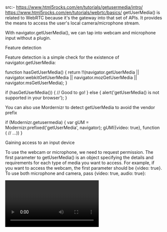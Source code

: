 src:- https://www.html5rocks.com/en/tutorials/getusermedia/intro/
      https://www.html5rocks.com/en/tutorials/webrtc/basics/
getUserMedia() is related to WebRTC because it's the gateway into that set of APIs. It provides the means to access the user's local camera/microphone stream.

With navigator.getUserMedia(), we can tap into webcam and microphone input without a plugin.


Feature detection

Feature detection is a simple check for the existence of navigator.getUserMedia:

function hasGetUserMedia() {
    return !!(navigator.getUserMedia || navigator.webkitGetUserMedia || navigator.mozGetUserMedia || navigator.msGetUserMedia);
}

if (hasGetUserMedia()) {
    // Good to go!
}  else {
    alert('getUserMedia() is not supported in your browser');
}

You can also use Mordernizr to detect getUserMedia to avoid the vendor prefix 

if (Modernizr.getusermedia) {
    var gUM = Modernizr.prefixed('getUserMedia', navigator);
    gUM({video: true}, function ( // ...))
}



Gaining access to an input device

To use the webcam or microphone, we need to request permission.
The first parameter to getUserMedia() is an object specifying the details and requirements for each type of media you want to access.
For example, if you want to access the webcam, the first parameter should be {video: true}.
To use both microphone and camera, pass {video: true, audio: true}:


<video autoplay></video>

<script>
    var errorCallback = function(e) {
        console.log('Rejected', e);
    };
    
    // Not showing vendor prefixes.
    navigator.getUserMedia({video: true, audio: true},
    function(localMediaStream) {
        var video = document.querySelcetor('video');
        video.src = window.URL.createObjectURL(localMediaStream);
        
        // Note: onloadedmetadata doesn't fire in Chrome when using it with getUserMedia 
        // see crbug.com/110938
        video.onloadedmetadata = function(e) {
            // Ready to go. Do some stuff.
        };
    }, errorCallback);
</script>

    